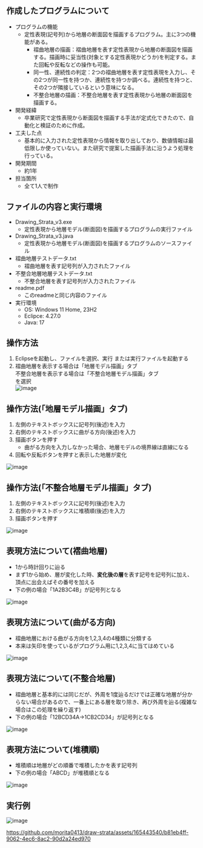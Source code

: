 ## 作成したプログラムについて
  - プログラムの機能
    - 定性表現(記号列)から地層の断面図を描画するプログラム。主に3つの機能がある。
      - 褶曲地層の描画：褶曲地層を表す定性表現から地層の断面図を描画する。描画時に妥当性(対象とする定性表現かどうか)を判定する。また回転や反転などの操作も可能。
      - 同一性、連続性の判定：2つの褶曲地層を表す定性表現を入力し、その2つが同一性を持つか、連続性を持つか調べる。連続性を持つと、その2つが隣接しているという意味になる。
      - 不整合地層の描画：不整合地層を表す定性表現から地層の断面図を描画する。
  - 開発経緯
    - 卒業研究で定性表現から断面図を描画する手法が定式化できたので、自動化と検証のために作成。
  - 工夫した点
    - 基本的に入力された定性表現から情報を取り出しており、数値情報は最低限しか使っていない。また研究で提案した描画手法に沿うよう処理を行っている。
  - 開発期間
    - 約1年
  - 担当箇所
    - 全て1人で制作

## ファイルの内容と実行環境
  - Drawing_Strata_v3.exe
    - 定性表現から地層モデル(断面図)を描画するプログラムの実行ファイル
  - Drawing_Strata_v3.java
    - 定性表現から地層モデル(断面図)を描画するプログラムのソースファイル
  - 褶曲地層テストデータ.txt
    - 褶曲地層を表す記号列が入力されたファイル
  - 不整合地層地層テストデータ.txt
    - 不整合地層を表す記号列が入力されたファイル
  - readme.pdf
    - このreadmeと同じ内容のファイル
  - 実行環境
    - OS: Windows 11 Home, 23H2
    - Eclipce: 4.27.0
    - Java: 17

## 操作方法
  1. Eclipseを起動し、ファイルを選択、実行 または実行ファイルを起動する
  1. 褶曲地層を表示する場合は「地層モデル描画」タブ  
     不整合地層を表示する場合は「不整合地層モデル描画」タブ  
     を選択  
     ![image](https://github.com/morita0413/ktakalab/assets/165443540/76f93736-4a1e-438e-8772-a577148e42c4)

## 操作方法(「地層モデル描画」タブ)
  1. 左側のテキストボックスに記号列(後述)を入力
  1. 右側のテキストボックスに曲がる方向(後述)を入力
  1. 描画ボタンを押す
     - 曲がる方向を入力しなかった場合、地層モデルの境界線は直線になる
  1. 回転や反転ボタンを押すと表示した地層が変化
     
  ![image](https://github.com/morita0413/ktakalab/assets/165443540/6dbef709-0c77-471a-99be-01c023f2b3a5)

## 操作方法(「不整合地層モデル描画」タブ)
  1. 左側のテキストボックスに記号列(後述)を入力
  1. 右側のテキストボックスに堆積順(後述)を入力
  1. 描画ボタンを押す

  ![image](https://github.com/morita0413/ktakalab/assets/165443540/26262995-98d5-41b7-8805-45a6e3002018)

## 表現方法について(褶曲地層)
  - 1から時計回りに辿る
  - まず1から始め、層が変化した時、**変化後の層**を表す記号を記号列に加え、頂点に出会えばその番号を加える
  - 下の例の場合「1A2B3C4B」が記号列となる

  ![image](https://github.com/morita0413/ktakalab/assets/165443540/c8de8dc3-4f17-4d66-85e9-01e430da7af2)

## 表現方法について(曲がる方向)
  - 褶曲地層における曲がる方向を1,2,3,4の4種類に分類する
  - 本来は矢印を使っているがプログラム用に1,2,3,4に当てはめている

  ![image](https://github.com/morita0413/ktakalab/assets/165443540/2734ef80-d6d1-45f3-8fa4-6d53f74880b2)

## 表現方法について(不整合地層)
  - 褶曲地層と基本的には同じだが、外周を1度辿るだけでは正確な地層が分からない場合があるので、一番上にある層を取り除き、再び外周を辿る(複雑な場合はこの処理を繰り返す)
  - 下の例の場合「12BCD34A->1CB2CD34」が記号列となる

  ![image](https://github.com/morita0413/ktakalab/assets/165443540/612b6f9c-69ea-4a76-8173-92aa19557613)
  
## 表現方法について(堆積順)
  - 堆積順は地層がどの順番で堆積したかを表す記号列
  - 下の例の場合「ABCD」が堆積順となる

  ![image](https://github.com/morita0413/ktakalab/assets/165443540/388b5e01-7870-45c3-b344-d4b6efd779e5)

## 実行例
  ![image](https://github.com/morita0413/ktakalab/assets/165443540/13dd711f-3c72-4d0c-b817-bf91e2857233)

  https://github.com/morita0413/draw-strata/assets/165443540/b81eb4ff-9062-4ec6-8ac2-90d2a24ed970







     
